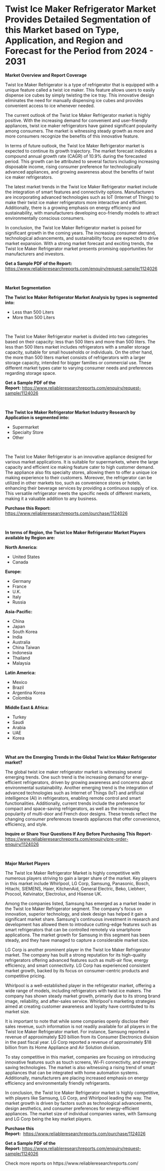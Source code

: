 <p><h1>Twist Ice Maker Refrigerator Market Provides Detailed Segmentation of this Market based on Type, Application, and Region and Forecast for the Period from 2024 - 2031</h1></p><p><strong>Market Overview and Report Coverage</strong></p>
<p><p>Twist Ice Maker Refrigerator is a type of refrigerator that is equipped with a unique feature called a twist ice maker. This feature allows users to easily dispense ice cubes by simply twisting the ice tray. This innovative design eliminates the need for manually dispensing ice cubes and provides convenient access to ice whenever needed.</p><p>The current outlook of the Twist Ice Maker Refrigerator market is highly positive. With the increasing demand for convenient and user-friendly appliances, twist ice maker refrigerators have gained significant popularity among consumers. The market is witnessing steady growth as more and more consumers recognize the benefits of this innovative feature.</p><p>In terms of future outlook, the Twist Ice Maker Refrigerator market is expected to continue its growth trajectory. The market forecast indicates a compound annual growth rate (CAGR) of 10.9% during the forecasted period. This growth can be attributed to several factors including increasing disposable income, rising consumer preference for technologically advanced appliances, and growing awareness about the benefits of twist ice maker refrigerators.</p><p>The latest market trends in the Twist Ice Maker Refrigerator market include the integration of smart features and connectivity options. Manufacturers are incorporating advanced technologies such as IoT (Internet of Things) to make their twist ice maker refrigerators more interactive and efficient. Additionally, there is a growing emphasis on energy efficiency and sustainability, with manufacturers developing eco-friendly models to attract environmentally conscious consumers.</p><p>In conclusion, the Twist Ice Maker Refrigerator market is poised for significant growth in the coming years. The increasing consumer demand, technological advancements, and sustainability focus are expected to drive market expansion. With a strong market forecast and exciting trends, the Twist Ice Maker Refrigerator market presents promising opportunities for manufacturers and investors.</p></p>
<p><strong>Get a Sample PDF of the Report:</strong> <a href="https://www.reliableresearchreports.com/enquiry/request-sample/1124026">https://www.reliableresearchreports.com/enquiry/request-sample/1124026</a></p>
<p>&nbsp;</p>
<p><strong>Market Segmentation</strong></p>
<p><strong>The Twist Ice Maker Refrigerator Market Analysis by types is segmented into:</strong></p>
<p><ul><li>Less than 500 Liters</li><li>More than 500 Liters</li></ul></p>
<p>&nbsp;</p>
<p><p>The Twist Ice Maker Refrigerator market is divided into two categories based on their capacity: less than 500 liters and more than 500 liters. The less than 500 liters market includes refrigerators with a smaller storage capacity, suitable for small households or individuals. On the other hand, the more than 500 liters market consists of refrigerators with a larger storage capacity, intended for bigger families or commercial use. These different market types cater to varying consumer needs and preferences regarding storage space.</p></p>
<p><strong>Get a Sample PDF of the Report:</strong>&nbsp;<a href="https://www.reliableresearchreports.com/enquiry/request-sample/1124026">https://www.reliableresearchreports.com/enquiry/request-sample/1124026</a></p>
<p>&nbsp;</p>
<p><strong>The Twist Ice Maker Refrigerator Market Industry Research by Application is segmented into:</strong></p>
<p><ul><li>Supermarket</li><li>Specialty Store</li><li>Other</li></ul></p>
<p>&nbsp;</p>
<p><p>The Twist Ice Maker Refrigerator is an innovative appliance designed for various market applications. It is suitable for supermarkets, where the large capacity and efficient ice making feature cater to high customer demand. The appliance also fits specialty stores, allowing them to offer a unique ice making experience to their customers. Moreover, the refrigerator can be utilized in other markets too, such as convenience stores or hotels, enhancing their beverage services by providing a continuous supply of ice. This versatile refrigerator meets the specific needs of different markets, making it a valuable addition to any business.</p></p>
<p><strong>Purchase this Report:</strong>&nbsp; <a href="https://www.reliableresearchreports.com/purchase/1124026">https://www.reliableresearchreports.com/purchase/1124026</a></p>
<p>&nbsp;</p>
<p><strong>In terms of Region, the Twist Ice Maker Refrigerator Market Players available by Region are:</strong></p>
<p>
    <p> <strong> North America: </strong>
        <ul>
            <li>United States</li>
            <li>Canada</li>
        </ul>
        </p> 
    <p> <strong> Europe: </strong>
        <ul>
            <li>Germany</li>
            <li>France</li>
            <li>U.K.</li>
            <li>Italy</li>
            <li>Russia</li>
        </ul>
        </p> 
    <p> <strong> Asia-Pacific: </strong>
        <ul>
            <li>China</li>
            <li>Japan</li>
            <li>South Korea</li>
            <li>India</li>
            <li>Australia</li>
            <li>China Taiwan</li>
            <li>Indonesia</li>
            <li>Thailand</li>
            <li>Malaysia</li>
        </ul>
        </p> 
    <p> <strong> Latin America: </strong>
        <ul>
            <li>Mexico</li>
            <li>Brazil</li>
            <li>Argentina Korea</li>
            <li>Colombia</li>
        </ul>
        </p> 
    <p> <strong> Middle East & Africa: </strong>
        <ul>
            <li>Turkey</li>
            <li>Saudi</li>
            <li>Arabia</li>
            <li>UAE</li>
            <li>Korea</li>
        </ul>
    </p>
    </p>
<p>&nbsp;</p>
<p><strong>What are the Emerging Trends in the Global Twist Ice Maker Refrigerator market?</strong></p>
<p><p>The global twist ice maker refrigerator market is witnessing several emerging trends. One such trend is the increasing demand for energy-efficient refrigerators, driven by growing awareness and concerns about environmental sustainability. Another emerging trend is the integration of advanced technologies such as Internet of Things (IoT) and artificial intelligence (AI) in refrigerators, enabling remote control and smart functionalities. Additionally, current trends include the preference for compact and space-saving refrigerators, as well as the increasing popularity of multi-door and French door designs. These trends reflect the changing consumer preferences towards appliances that offer convenience, efficiency, and style.</p></p>
<p><strong>Inquire or Share Your Questions If Any Before Purchasing This Report</strong>- <a href="https://www.reliableresearchreports.com/enquiry/pre-order-enquiry/1124026">https://www.reliableresearchreports.com/enquiry/pre-order-enquiry/1124026</a></p>
<p>&nbsp;</p>
<p><strong>Major Market Players</strong></p>
<p><p>The Twist Ice Maker Refrigerator Market is highly competitive with numerous players striving to gain a larger share of the market. Key players in this market include Whirlpool, LG Corp, Samsung, Panasonic, Bosch, Hitachi, SIEMENS, Haier, KitchenAid, General Electric, Beko, Liebherr, Procool, Kelvinator, Electrolux, and Hisense UK.</p><p>Among the companies listed, Samsung has emerged as a market leader in the Twist Ice Maker Refrigerator segment. The company's focus on innovation, superior technology, and sleek design has helped it gain a significant market share. Samsung's continuous investment in research and development has allowed them to introduce cutting-edge features such as smart refrigerators that can be controlled remotely via smartphone applications. The market growth for Samsung in this segment has been steady, and they have managed to capture a considerable market size.</p><p>LG Corp is another prominent player in the Twist Ice Maker Refrigerator market. The company has built a strong reputation for its high-quality refrigerators offering advanced features such as multi-air flow, energy efficiency, and smart connectivity. LG Corp has experienced consistent market growth, backed by its focus on consumer-centric products and competitive pricing.</p><p>Whirlpool is a well-established player in the refrigerator market, offering a wide range of models, including refrigerators with twist ice makers. The company has shown steady market growth, primarily due to its strong brand image, reliability, and after-sales service. Whirlpool's marketing strategies aimed at creating customer awareness and loyalty have contributed to its market size.</p><p>It is important to note that while some companies openly disclose their sales revenue, such information is not readily available for all players in the Twist Ice Maker Refrigerator market. For instance, Samsung reported a revenue of approximately $20 billion from its Consumer Electronics division in the past fiscal year. LG Corp reported a revenue of approximately $18 billion from its Home Appliance and Air Solution division.</p><p>To stay competitive in this market, companies are focusing on introducing innovative features such as touch screens, Wi-Fi connectivity, and energy-saving technologies. The market is also witnessing a rising trend of smart appliances that can be integrated with home automation systems. Additionally, manufacturers are placing increased emphasis on energy efficiency and environmentally friendly refrigerants.</p><p>In conclusion, the Twist Ice Maker Refrigerator market is highly competitive, with players like Samsung, LG Corp, and Whirlpool leading the way. The market growth is driven by factors such as technological advancements, design aesthetics, and consumer preferences for energy-efficient appliances. The market size of individual companies varies, with Samsung and LG Corp being the key market players.</p></p>
<p><strong>Purchase this Report:</strong>&nbsp;&nbsp;<a href="https://www.reliableresearchreports.com/purchase/1124026">https://www.reliableresearchreports.com/purchase/1124026</a></p>
<p></p>
<p><strong>Get a Sample PDF of the Report:</strong>&nbsp;<a href="https://www.reliableresearchreports.com/enquiry/request-sample/1124026">https://www.reliableresearchreports.com/enquiry/request-sample/1124026</a></p>
<p>Check more reports on https://www.reliableresearchreports.com/</p>